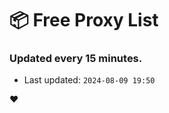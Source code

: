 # :package: Free Proxy List
### Updated every 15 minutes.

- Last updated: `2024-08-09 19:50`

:heart:
